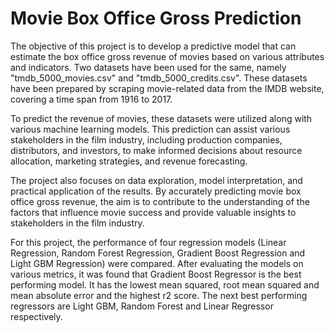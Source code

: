 # Movie Box Office Gross Prediction
The objective of this project is to develop a predictive model that can estimate the box office gross revenue of movies based on various attributes and indicators. Two datasets have been used for the same, namely "tmdb_5000_movies.csv" and "tmdb_5000_credits.csv". These datasets have been prepared by scraping movie-related data from the IMDB website, covering a time span from 1916 to 2017.

To predict the revenue of movies, these datasets were utilized along with various machine learning models. This prediction can assist various stakeholders in the film industry, including production companies, distributors, and investors, to make informed decisions about resource allocation, marketing strategies, and revenue forecasting.

The project also focuses on data exploration, model interpretation, and practical application of the results. By accurately predicting movie box office gross revenue, the aim is to contribute to the understanding of the factors that influence movie success and provide valuable insights to stakeholders in the film industry.

For this project, the performance of four regression models (Linear Regression, Random Forest Regression, Gradient Boost Regression and Light GBM Regression) were compared. After evaluating the models on various metrics, it was found that Gradient Boost Regressor is the best performing model. It has the lowest mean squared, root mean squared and mean absolute error and the highest r2 score. The next best performing regressors are Light GBM, Random Forest and Linear Regressor respectively.
